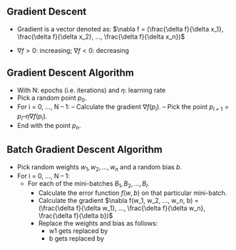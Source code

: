 ## Gradient Descent

- Gradient is a vector denoted as: $\nabla f = (\frac{\delta f}{\delta x_1}, \frac{\delta f}{\delta x_2}, ..., \frac{\delta f}{\delta x_n})$

- $\nabla f > 0$: increasing; $\nabla f < 0$: decreasing

## Gradient Descent Algorithm

- With N: epochs (i.e. iterations) and $\eta$: learning rate
- Pick a random point $p_0$.
- For i = 0, …, N – 1:
– Calculate the gradient $\nabla f(p_i)$.
– Pick the point $p_{i+1} = p_i – \eta\nabla f(p_i)$.
- End with the point $p_n$.

## Batch Gradient Descent Algorithm

- Pick random weights $w_1, w_2, …, w_n$ and a random bias $b$.
- For i = 0, …, N – 1:
  - For each of the mini-batches $B_1, B_2, …, B_l$.
    - Calculate the error function $f(w, b)$ on that particular mini-batch.
    - Calculate the gradient $\nabla f(w_1, w_2, …, w_n, b) = (\frac{\delta f}{\delta w_1}, ..., \frac{\delta f}{\delta w_n}, \frac{\delta f}{\delta b})$
    - Replace the weights and bias as follows:
      - w1 gets replaced by 
      - b gets replaced by 
